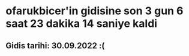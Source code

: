 # ofarukbicer'in gidisine son 3 gun 6 saat 23 dakika 14 saniye kaldi

## Gidis tarihi: 30.09.2022 :(